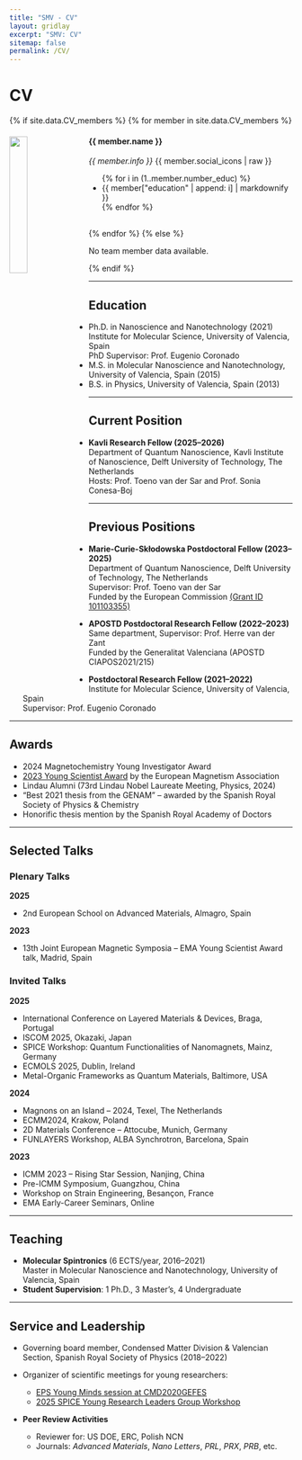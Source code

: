 ```yaml
---
title: "SMV - CV"
layout: gridlay
excerpt: "SMV: CV"
sitemap: false
permalink: /CV/
---
```


# CV

{% if site.data.CV_members %}
  {% for member in site.data.CV_members %}
  <div class="col-sm-12 clearfix" style="margin-bottom: 30px;">
    <img src="{{ site.url }}{{ site.baseurl }}/images/CV/{{ member.photo }}" class="img-responsive" width="25%" style="float: left; margin-right: 15px;" />
    <h4>{{ member.name }}</h4>
    <i>{{ member.info }}</i>
    {{ member.social_icons | raw }}
    <ul style="overflow: hidden;">
      {% for i in (1..member.number_educ) %}
        <li>{{ member["education" | append: i] | markdownify }}</li>
      {% endfor %}
    </ul>
  </div>
  {% endfor %}
{% else %}
  <p>No team member data available.</p>
{% endif %}

---

## Education

* Ph.D. in Nanoscience and Nanotechnology (2021)  
  Institute for Molecular Science, University of Valencia, Spain  
  PhD Supervisor: Prof. Eugenio Coronado  
* M.S. in Molecular Nanoscience and Nanotechnology, University of Valencia, Spain (2015)  
* B.S. in Physics, University of Valencia, Spain (2013)  

---

## Current Position

* **Kavli Research Fellow (2025–2026)**  
  Department of Quantum Nanoscience, Kavli Institute of Nanoscience, Delft University of Technology, The Netherlands  
  Hosts: Prof. Toeno van der Sar and Prof. Sonia Conesa-Boj  

---

## Previous Positions

* **Marie-Curie-Skłodowska Postdoctoral Fellow (2023–2025)**  
  Department of Quantum Nanoscience, Delft University of Technology, The Netherlands  
  Supervisor: Prof. Toeno van der Sar  
  Funded by the European Commission [(Grant ID 101103355)](https://cordis.europa.eu/project/id/101103355)  

* **APOSTD Postdoctoral Research Fellow (2022–2023)**  
  Same department, Supervisor: Prof. Herre van der Zant  
  Funded by the Generalitat Valenciana (APOSTD CIAPOS2021/215)  

* **Postdoctoral Research Fellow (2021–2022)**  
  Institute for Molecular Science, University of Valencia, Spain  
  Supervisor: Prof. Eugenio Coronado  

---

## Awards

* 2024 Magnetochemistry Young Investigator Award  
* [2023 Young Scientist Award](https://magnetism.eu/news/224/38-news.htm) by the European Magnetism Association  
* Lindau Alumni (73rd Lindau Nobel Laureate Meeting, Physics, 2024)  
* “Best 2021 thesis from the GENAM” – awarded by the Spanish Royal Society of Physics & Chemistry  
* Honorific thesis mention by the Spanish Royal Academy of Doctors  

---

## Selected Talks

### Plenary Talks

**2025**
- 2nd European School on Advanced Materials, Almagro, Spain  

**2023**
- 13th Joint European Magnetic Symposia – EMA Young Scientist Award talk, Madrid, Spain  

### Invited Talks

**2025**
- International Conference on Layered Materials & Devices, Braga, Portugal  
- ISCOM 2025, Okazaki, Japan  
- SPICE Workshop: Quantum Functionalities of Nanomagnets, Mainz, Germany  
- ECMOLS 2025, Dublin, Ireland  
- Metal-Organic Frameworks as Quantum Materials, Baltimore, USA  

**2024**
- Magnons on an Island – 2024, Texel, The Netherlands  
- ECMM2024, Krakow, Poland  
- 2D Materials Conference – Attocube, Munich, Germany  
- FUNLAYERS Workshop, ALBA Synchrotron, Barcelona, Spain  

**2023**
- ICMM 2023 – Rising Star Session, Nanjing, China  
- Pre-ICMM Symposium, Guangzhou, China  
- Workshop on Strain Engineering, Besançon, France  
- EMA Early-Career Seminars, Online  

---

## Teaching

- **Molecular Spintronics** (6 ECTS/year, 2016–2021)  
  Master in Molecular Nanoscience and Nanotechnology, University of Valencia, Spain  
- **Student Supervision**: 1 Ph.D., 3 Master’s, 4 Undergraduate  

---

## Service and Leadership

- Governing board member, Condensed Matter Division & Valencian Section, Spanish Royal Society of Physics (2018–2022)  
- Organizer of scientific meetings for young researchers:  
  - [EPS Young Minds session at CMD2020GEFES](https://members.eps.org/blogpost/751263/357485/EPS-Young-Minds-at-the-conference-CMD2020GEFES)  
  - [2025 SPICE Young Research Leaders Group Workshop](https://www.spice.uni-mainz.de/yrlgw-2025-home/)  

- **Peer Review Activities**  
  - Reviewer for: US DOE, ERC, Polish NCN  
  - Journals: *Advanced Materials*, *Nano Letters*, *PRL*, *PRX*, *PRB*, etc.  
